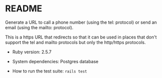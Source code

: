 # README

Generate a URL to call a phone number (using the tel: protocol) or send an email (using the mailto: protocol).

This is a https URL that redirects so that it can be used in places that don't support the tel and mailto protocols but only the http/https protocols.

* Ruby version: 2.5.7

* System dependencies: Postgres database

<!-- * Configuration -->

<!-- * Database creation -->

<!-- * Database initialization -->

* How to run the test suite: `rails test`

<!-- * Services (job queues, cache servers, search engines, etc.) -->

<!-- * Deployment instructions -->

<!-- * ... -->
